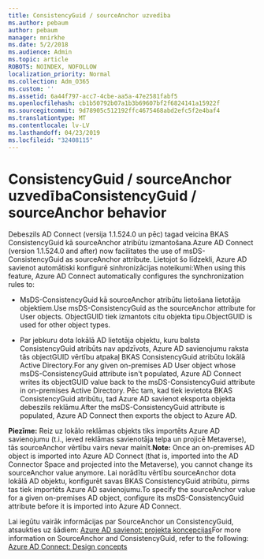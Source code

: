 ```yaml
---
title: ConsistencyGuid / sourceAnchor uzvedība
ms.author: pebaum
author: pebaum
manager: mnirkhe
ms.date: 5/2/2018
ms.audience: Admin
ms.topic: article
ROBOTS: NOINDEX, NOFOLLOW
localization_priority: Normal
ms.collection: Adm_O365
ms.custom: ''
ms.assetid: 6a44f797-acc7-4cbe-aa5a-47e2581fabf5
ms.openlocfilehash: cb1b50792b07a1b3b69607bf2f6824141a15922f
ms.sourcegitcommit: 9d78905c512192ffc4675468abd2efc5f2e4baf4
ms.translationtype: MT
ms.contentlocale: lv-LV
ms.lasthandoff: 04/23/2019
ms.locfileid: "32408115"
---
```

# <a name="consistencyguid--sourceanchor-behavior"></a><span data-ttu-id="5fd89-102">ConsistencyGuid / sourceAnchor uzvedība</span><span class="sxs-lookup"><span data-stu-id="5fd89-102">ConsistencyGuid / sourceAnchor behavior</span></span>

<span data-ttu-id="5fd89-103">Debeszils AD Connect (versija 1.1.524.0 un pēc) tagad veicina BKAS ConsistencyGuid kā sourceAnchor atribūtu izmantošana.</span><span class="sxs-lookup"><span data-stu-id="5fd89-103">Azure AD Connect (version 1.1.524.0 and after) now facilitates the use of msDS-ConsistencyGuid as sourceAnchor attribute.</span></span> <span data-ttu-id="5fd89-104">Lietojot šo līdzekli, Azure AD savienot automātiski konfigurē sinhronizācijas noteikumi:</span><span class="sxs-lookup"><span data-stu-id="5fd89-104">When using this feature, Azure AD Connect automatically configures the synchronization rules to:</span></span>
  
- <span data-ttu-id="5fd89-105">MsDS-ConsistencyGuid kā sourceAnchor atribūtu lietošana lietotāja objektiem.</span><span class="sxs-lookup"><span data-stu-id="5fd89-105">Use msDS-ConsistencyGuid as the sourceAnchor attribute for User objects.</span></span> <span data-ttu-id="5fd89-106">ObjectGUID tiek izmantots citu objekta tipu.</span><span class="sxs-lookup"><span data-stu-id="5fd89-106">ObjectGUID is used for other object types.</span></span>
    
- <span data-ttu-id="5fd89-107">Par jebkuru dota lokālā AD lietotāja objektu, kuru balsta ConsistencyGuid atribūts nav apdzīvots, Azure AD savienojumu raksta tās objectGUID vērtību atpakaļ BKAS ConsistencyGuid atribūtu lokālā Active Directory.</span><span class="sxs-lookup"><span data-stu-id="5fd89-107">For any given on-premises AD User object whose msDS-ConsistencyGuid attribute isn't populated, Azure AD Connect writes its objectGUID value back to the msDS-ConsistencyGuid attribute in on-premises Active Directory.</span></span> <span data-ttu-id="5fd89-108">Pēc tam, kad tiek ievietota BKAS ConsistencyGuid atribūtu, tad Azure AD savienot eksporta objekta debeszils reklāmu.</span><span class="sxs-lookup"><span data-stu-id="5fd89-108">After the msDS-ConsistencyGuid attribute is populated, Azure AD Connect then exports the object to Azure AD.</span></span>
    
 <span data-ttu-id="5fd89-109">**Piezīme:** Reiz uz lokālo reklāmas objekts tiks importēts Azure AD savienojumu (t.i., ieved reklāmas savienotāja telpa un projicē Metaverse), tās sourceAnchor vērtību vairs nevar mainīt.</span><span class="sxs-lookup"><span data-stu-id="5fd89-109">**Note:** Once an on-premises AD object is imported into Azure AD Connect (that is, imported into the AD Connector Space and projected into the Metaverse), you cannot change its sourceAnchor value anymore.</span></span> <span data-ttu-id="5fd89-110">Lai norādītu vērtību sourceAnchor dota lokālā AD objektu, konfigurēt savas BKAS ConsistencyGuid atribūtu, pirms tas tiek importēts Azure AD savienojumu.</span><span class="sxs-lookup"><span data-stu-id="5fd89-110">To specify the sourceAnchor value for a given on-premises AD object, configure its msDS-ConsistencyGuid attribute before it is imported into Azure AD Connect.</span></span> 
  
<span data-ttu-id="5fd89-111">Lai iegūtu vairāk informācijas par SourceAnchor un ConsistencyGuid, atsaukties uz šādiem: [Azure AD savienot: projekta koncepcijas](https://docs.microsoft.com/azure/active-directory/connect/active-directory-aadconnect-design-concepts)</span><span class="sxs-lookup"><span data-stu-id="5fd89-111">For more information on SourceAnchor and ConsistencyGuid, refer to the following: [Azure AD Connect: Design concepts](https://docs.microsoft.com/azure/active-directory/connect/active-directory-aadconnect-design-concepts)</span></span>
  

